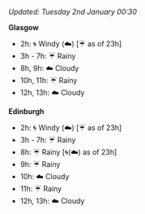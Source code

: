 *Updated: Tuesday 2nd January 00:30*

**Glasgow**

* 2h: :cyclone: Windy (:cloud:) [:umbrella: as of 23h]
* 3h - 7h: :umbrella: Rainy
* 8h, 9h: :cloud: Cloudy
* 10h, 11h: :umbrella: Rainy
* 12h, 13h: :cloud: Cloudy

**Edinburgh**

* 2h: :cyclone: Windy (:cloud:) [:umbrella: as of 23h]
* 3h - 7h: :umbrella: Rainy
* 8h: :umbrella: Rainy [:cyclone:(:cloud:) as of 23h]
* 9h: :umbrella: Rainy
* 10h: :cloud: Cloudy
* 11h: :umbrella: Rainy
* 12h, 13h: :cloud: Cloudy
